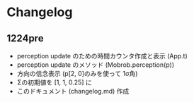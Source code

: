 # Changelog

## 1224pre
- perception update のための時間カウンタ作成と表示 (App.t)
- perception update のメソッド (Mobrob.perception(p))
- 方向の信念表示 (p[2, 0]のみを使って 1σ角)
- Σの初期値を [1, 1, 0.25] に
- このドキュメント (changelog.md) 作成

